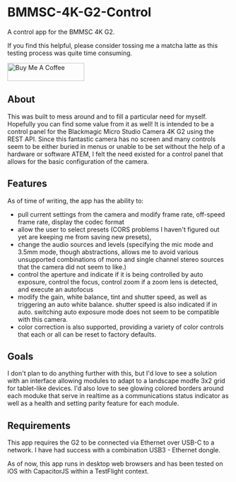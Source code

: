 # BMMSC-4K-G2-Control
A control app for the BMMSC 4K G2. 

If you find this helpful, please consider tossing me a matcha latte as this testing process was quite time consuming.

<a href="https://www.buymeacoffee.com/craftroomcreative" target="_blank"><img src="https://cdn.buymeacoffee.com/buttons/default-orange.png" alt="Buy Me A Coffee" height="41" width="174"></a>

## About
This was built to mess around and to fill a particular need for myself. Hopefully you can find some value from it as well! It is intended to be a control panel for the Blackmagic Micro Studio Camera 4K G2 using the REST API. Since this fantastic camera has no screen and many controls seem to be either buried in menus or unable to be set without the help of a hardware or software ATEM, I felt the need existed for a control panel that allows for the basic configuration of the camera.

## Features
As of time of writing, the app has the ability to:

- pull current settings from the camera and modify frame rate, off-speed frame rate, display the codec format
- allow the user to select presets (CORS problems I haven't figured out yet are keeping me from saving new presets),
- change the audio sources and levels (specifying the mic mode and 3.5mm mode, though abstractions, allows me to avoid various unsupported combinations of mono and single channel stereo sources that the camera did not seem to like.)
- control the aperture and indicate if it is being controlled by auto exposure, control the focus, control zoom if a zoom lens is detected, and execute an autofocus
- modify the gain, white balance, tint and shutter speed, as well as triggering an auto white balance. shutter speed is also indicated if in auto. switching auto exposure mode does not seem to be compatible with this camera. 
- color correction is also supported, providing a variety of color controls that each or all can be reset to factory defaults.

## Goals
I don't plan to do anything further with this, but I'd love to see a solution with an interface allowing modules to adapt to a landscape modfe 3x2 grid for tablet-like devices. I'd also love to see glowing colored borders around each moduke that serve in realtime as a communications status indicator as well as a health and setting parity feature for each module.

## Requirements
This app requires the G2 to be connected via Ethernet over USB-C to a network. I have had success with a combination USB3 - Ethernet dongle. 

As of now, this app runs in desktop web browsers and has been tested on iOS with CapacitorJS within a TestFlight context.
